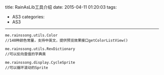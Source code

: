 title: RainAsLib工具介绍
date: 2015-04-11 01:20:03
tags: 
- AS3
categories:
- AS3
---

	me.rainssong.utils.Color
	//140种颜色常量，支持中英文，提供预览效果接口getColorListView()

	me.rainssong.utils.RevDictionary
	//可以反向查值的字典类

	me.rainssong.display.CycleSprite
	//可以循环滚动的Sprite

	